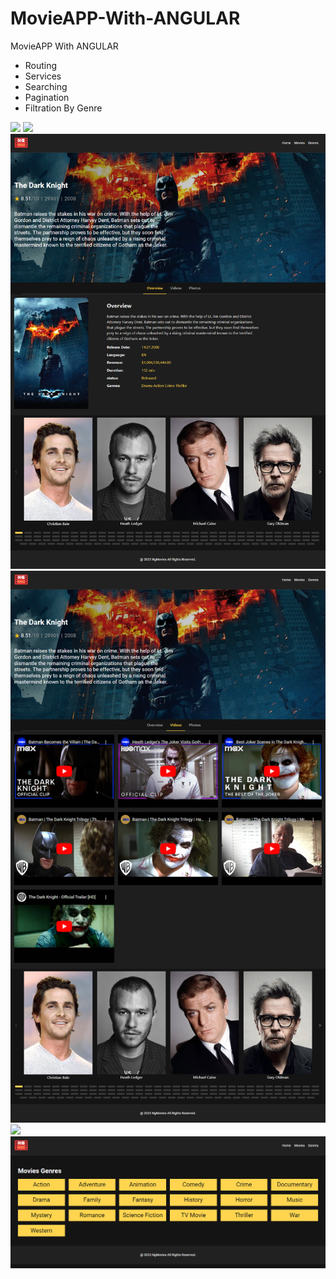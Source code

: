 # MovieAPP-With-ANGULAR
MovieAPP With ANGULAR

- Routing 
- Services 
- Searching 
- Pagination
- Filtration By Genre

<img src="./1.png">
<img src="./2.png">
<img src="./3.png">
<img src="./4.png">
<img src="./5.png">
<img src="./6.png">